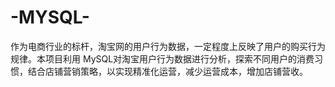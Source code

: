 # -MYSQL-
作为电商行业的标杆，淘宝网的用户行为数据，一定程度上反映了用户的购买行为规律。本项目利用 MySQL对淘宝用户行为数据进行分析，探索不同用户的消费习惯，结合店铺营销策略，以实现精准化运营，减少运营成本，增加店铺营收。
